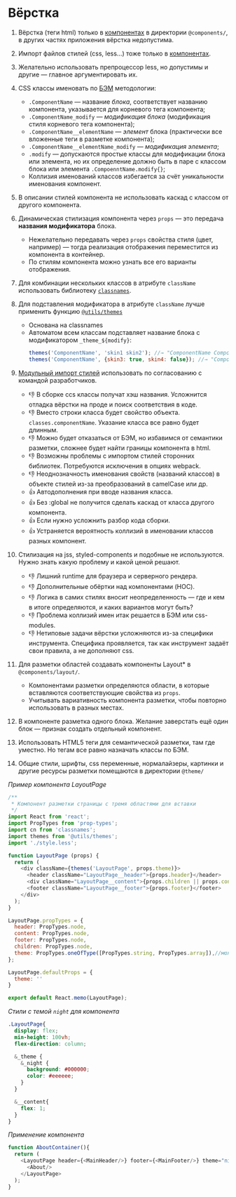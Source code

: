 # Вёрстка

1. Вёрстка (теги html) только в [компонентах](/docs/check/component.md) в директории `@components/`, в других частях приложения вёрстка недопустима.

2. Импорт файлов стилей (css, less...) тоже только в [компонентах](/docs/check/component.md).

3. Желательно использовать препроцессор less, но допустимы и другие — главное аргументировать их.

4. CSS классы именовать по [БЭМ](https://ru.bem.info/methodology/quick-start/) методологии: 
    - `.ComponentName` — название *блока*, соответствует названию компонента, указывается для корневого тега компонента; 
    - `.ComponentName_modify` — *модификация блока* (модификация стиля корневого тега компонента);
    - `.ComponentName__elementName` — *элемент* блока (практически все вложенные теги в разметке компонента); 
    - `.ComponentName__elementName_modify` — *модификация элемента*;
    - `.modify` — допускаются простые классы для модификации блока или элемента, но их определение должно быть в паре с классом блока или элемента `.CompoenntName.modify{}`;
    - Коллизия именований классов избегается за счёт уникальности именования компонент.

5. В описании стилей компонента не использовать каскад с классом от другого компонента.

6. Динамическая стилизация компонента через `props` — это передача **названия модификатора** блока. 
    - Нежелательно передавать через `props` свойства стиля (цвет, например) — тогда реализация отображения переместится из компонента в контейнер.
    - По стилям компонента можно узнать все его варианты отображения.

7. Для комбинации нескольких классов в атрибуте `className` использовать библиотеку [`classnames`](https://www.npmjs.com/package/classnames). 

8. Для подставления модификатора в атрибуте `className` лучше применить функцию [`@utils/themes`](https://github.com/ylabio/react-skeleton/blob/master/src/utils/themes.js)
    - Основана на classnames
    - Автоматом всем классам подставляет название блока с модификатором `_theme_${modify}`:
       ```js
       themes('ComponentName', 'skin1 skin2'); //→ "ComponentName ComponentName_theme_skin1 ComponentName_theme_skin2"
       themes('ComponentName', {skin3: true, skin4: false}); //→ "ComponentName ComponentName_theme_skin3"
       ```

9. [Модульный импорт стилей](https://github.com/css-modules/css-modules) использовать по согласованию с командой разработчиков. 
    - 👎 В сборке ccs классы получат хэш названия. Усложнится отладка вёрстки на проде и поиск соответствия в коде.
    - 👎 Вместо строки класса будет свойство объекта. `classes.componentName`. Указание класса все равно будет длинным.   
    - 👎 Можно будет отказаться от БЭМ, но избавимся от семантики разметки, сложнее будет найти границы компонента в html. 
    - 👎 Возможны проблемы с импортом стилей сторонних библиотек. Потребуются исключения в опциях webpack.
    - 👎 Неоднозначность именования свойств (названий классов) в объекте стилей из-за преобразований в camelCase или др.  
    - 👍 Автодополнения при вводе названия класса.
    - 👍 Без :global не получится сделать каскад от класса другого компонента.
    - 👍 Если нужно усложнить разбор кода сборки.
    - 👍 Устраняется вероятность коллизий в именовании классов разных компонент.

10. Стилизация на jss, styled-components и подобные не используются. Нужно знать какую проблему и какой ценой решают.
    - 👎 Лишний runtime для браузера и серверного рендера.
    - 👎 Дополнительные обёртки над компонентами (HOC).
    - 👎 Логика в самих стилях вносит неопределенность — где и кем в итоге определяются, и каких вариантов могут быть? 
    - 👎 Проблема коллизий имен итак решается в БЭМ или css-modules.   
    - 👎 Нетиповые задачи вёрстки усложняются из-за специфики инструмента. Специфика проявляется, так как 
         инструмент задаёт свои правила, а не дополняют css. 

11. Для разметки областей создавать компоненты Layout* в `@components/layout/`. 
    - Компонентами разметки определяются области, в которые вставляются соответствующие свойства из `props`.
    - Учитывать вариативность компонента разметки, чтобы повторно использовать в разных местах.

12. В компоненте разметка одного блока. Желание заверстать ещё один блок — признак создать отдельный компонент. 

13. Использовать HTML5 теги для семантической разметки, там где уместно. Но тегам все равно назначать классы по БЭМ.

14. Общие стили, шрифты, css переменные, нормалайзеры, картинки и другие ресурсы разметки помещаются в директории `@theme/`

*Пример компонента LayoutPage*
```js
/**
 * Компонент разметки страницы с тремя областями для вставки
 */
import React from 'react';
import PropTypes from 'prop-types';
import cn from 'classnames';
import themes from '@utils/themes';
import './style.less';

function LayoutPage (props) {
  return (
    <div className={themes('LayoutPage', props.theme)}>
      <header className="LayoutPage__header">{props.header}</header>
      <div className="LayoutPage__content">{props.children || props.content}</div>
      <footer className="LayoutPage__footer">{props.footer}</footer>
    </div>
  );
}

LayoutPage.propTypes = {
  header: PropTypes.node,
  content: PropTypes.node,
  footer: PropTypes.node,
  children: PropTypes.node,
  theme: PropTypes.oneOfType([PropTypes.string, PropTypes.array]),//можно передать несколько тем через пробел или массив
};

LayoutPage.defaultProps = {
  theme: ''
}

export default React.memo(LayoutPage);
```

*Стили с темой `night` для компонента*
```css   
.LayoutPage{
  display: flex;
  min-height: 100vh;
  flex-direction: column;

  &_theme {
    &_night {
      background: #000000;
      color: #eeeeee;
    }
  }

  &__content{
    flex: 1;
  }
}
```

*Применение компонента*
```js
function AboutContainer(){
  return (
    <LayoutPage header={<MainHeader/>} footer={<MainFooter/>} theme="night">
      <About/>
    </LayoutPage>
  );
}

```

